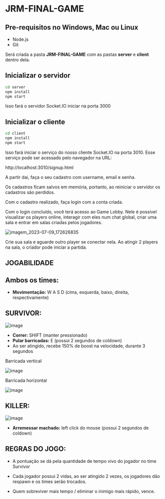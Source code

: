 # JRM-FINAL-GAME

## Pre-requisitos no Windows, Mac ou Linux
* Node.js
* Git

Será criada a pasta **JRM-FINAL-GAME** com as pastas **server** e **client** dentro dela.

## Inicializar o servidor
```bash
cd server
npm install
npm start
```

Isso fará o servidor Socket.IO iniciar na porta 3000

## Inicializar o cliente
```bash
cd client
npm install
npm start
```

Isso fará iniciar o serviço do nosso cliente Socket.IO na porta 3010. Esse serviço pode ser acessado pelo navegador na URL:

http://localhost:3010/signup.html

A partir dai, faça o seu cadastro com username, email e senha.

Os cadastros ficam salvos em memória, portanto, ao reiniciar o servidor os cadastros são perdidos.

Com o cadastro realizado, faça login com a conta criada.

Com o login concluído, você terá acesso ao Game Lobby. Nele é possível visualizar os players online, interagir com eles num chat global, criar uma sala e entrar em salas criadas pelos jogadores.

![imagem_2023-07-09_172626835](https://github.com/davidonigit/JRM-FINAL-GAME/assets/93225780/79ecaf72-2cf6-45d4-8ea5-3d5e41347eb4)

Crie sua sala e aguarde outro player se conectar nela. Ao atingir 2 players na sala, o criador pode iniciar a partida.

## JOGABILIDADE

## Ambos os times:

- **Movimentação:** W A S D (cima, esquerda, baixo, direita, respectivamente)

## SURVIVOR:

![image](https://github.com/davidonigit/JRM-FINAL-GAME/assets/93225780/bd8d718e-3dbf-45f9-8d65-aea97c935a86)

- **Correr:** SHIFT (manter pressionado)
- **Pular barricadas:** E (possui 2 segundos de coldown)
- Ao ser atingido, recebe 150% de boost na velocidade, durante 3 segundos

Barricada vertical

![image](https://github.com/davidonigit/JRM-FINAL-GAME/assets/93225780/554f01bf-5c2e-4db8-93e6-77e82658341a)

Barricada horizontal

![image](https://github.com/davidonigit/JRM-FINAL-GAME/assets/93225780/5ee14683-2d79-4f58-94bb-9e023de45c5e)

## KILLER:

![image](https://github.com/davidonigit/JRM-FINAL-GAME/assets/93225780/dee970d8-4fea-4aff-b50f-45eacb698fb1)

- **Arremessar machado:** left click do mouse (possui 2 segundos de coldown)

## REGRAS DO JOGO:

- A pontuação se dá pela quantidade de tempo vivo do jogador no time Survivor

- Cada jogador possui 2 vidas, ao ser atingido 2 vezes, os jogadores dão respawn e os times serão trocados.

- Quem sobreviver mais tempo / eliminar o inimigo mais rápido, vence.
